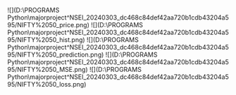 ![](D:\PROGRAMS Python\majorproject\^NSEI_20240303_dc468c84def42aa720b1cdb43204a595/NIFTY%2050_price.png)
![](D:\PROGRAMS Python\majorproject\^NSEI_20240303_dc468c84def42aa720b1cdb43204a595/NIFTY%2050_hist.png)
![](D:\PROGRAMS Python\majorproject\^NSEI_20240303_dc468c84def42aa720b1cdb43204a595/NIFTY%2050_prediction.png)
![](D:\PROGRAMS Python\majorproject\^NSEI_20240303_dc468c84def42aa720b1cdb43204a595/NIFTY%2050_MSE.png)
![](D:\PROGRAMS Python\majorproject\^NSEI_20240303_dc468c84def42aa720b1cdb43204a595/NIFTY%2050_loss.png)
